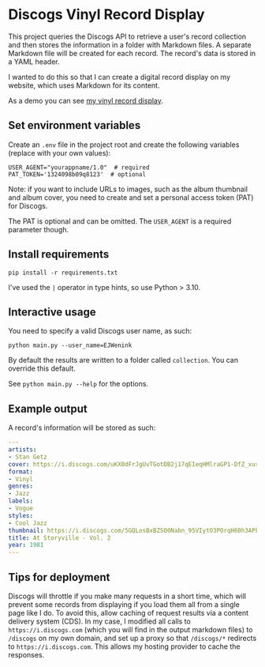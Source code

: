 # Discogs Vinyl Record Display

This project queries the Discogs API to retrieve a user's record collection and then stores the information in a folder with Markdown files.
A separate Markdown file will be created for each record.
The record's data is stored in a YAML header.

I wanted to do this so that I can create a digital record display on my website, which uses Markdown for its content.

As a demo you can see [my vinyl record display](https://www.edwinwenink.xyz/records/).


## Set environment variables

Create an `.env` file in the project root and create the following variables (replace with your own values):

```
USER_AGENT="yourappname/1.0"  # required
PAT_TOKEN='1324098b09q8123'  # optional
```

Note: if you want to include URLs to images, such as the album thumbnail and album cover, you need to create and set a personal access token (PAT) for Discogs.

The PAT is optional and can be omitted.
The `USER_AGENT` is a required parameter though.

## Install requirements

`pip install -r requirements.txt`

I've used the `|` operator in type hints, so use Python > 3.10.

## Interactive usage

You need to specify a valid Discogs user name, as such:

```
python main.py --user_name=EJWenink
```

By default the results are written to a folder called `collection`.
You can override this default.

See `python main.py --help` for the options.

## Example output

A record's information will be stored as such:

```yaml
---
artists:
- Stan Getz
cover: https://i.discogs.com/uKX0dFrJgUvTGotDB2j17qEIeqHMlraGP1-DfZ_xus0/rs:fit/g:sm/q:90/h:602/w:600/czM6Ly9kaXNjb2dz/LWRhdGFiYXNlLWlt/YWdlcy9SLTMxNTA4/OTctMTYxNjM1NjQy/Ni0xNzc0LmpwZWc.jpeg
format:
- Vinyl
genres:
- Jazz
labels:
- Vogue
styles:
- Cool Jazz
thumbnail: https://i.discogs.com/5GQLosBxBZSO0Nabn_95VIytO3POrqH60h3APkwJods/rs:fit/g:sm/q:40/h:150/w:150/czM6Ly9kaXNjb2dz/LWRhdGFiYXNlLWlt/YWdlcy9SLTMxNTA4/OTctMTYxNjM1NjQy/Ni0xNzc0LmpwZWc.jpeg
title: At Storyville - Vol. 2
year: 1981
---
```

## Tips for deployment

Discogs will throttle if you make many requests in a short time, which will prevent some records from displaying if you load them all from a single page like I do.
To avoid this, allow caching of request results via a content delivery system (CDS).
In my case, I modified all calls to `https://i.discogs.com` (which you will find in the output markdown files) to `/discogs` on my own domain, and set up a proxy so that `/discogs/*` redirects to `https://i.discogs.com`.
This allows my hosting provider to cache the responses.

